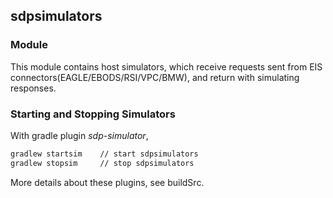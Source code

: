 ## sdpsimulators

### Module

This module contains host simulators, which receive requests sent from
EIS connectors(EAGLE/EBODS/RSI/VPC/BMW), and return with simulating
responses.

### Starting and Stopping Simulators 

With gradle plugin *sdp-simulator*,
```bash
gradlew startsim    // start sdpsimulators
gradlew stopsim     // stop sdpsimulators
```

More details about these plugins, see buildSrc.